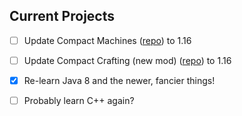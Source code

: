 ## Current Projects

* [ ] Update Compact Machines ([repo](https://github.com/robotgryphon/CompactMachines)) to 1.16
* [ ] Update Compact Crafting (new mod) ([repo](https://github.com/robotgryphon/CompactCrafting)) to 1.16
* [x] Re-learn Java 8 and the newer, fancier things!
* [ ] Probably learn C++ again?
	

<!--
**robotgryphon/robotgryphon** is a ✨ _special_ ✨ repository because its `README.md` (this file) appears on your GitHub profile.

Here are some ideas to get you started:

- 🔭 I’m currently working on ...
- 🌱 I’m currently learning ...
- 👯 I’m looking to collaborate on ...
- 🤔 I’m looking for help with ...
- 💬 Ask me about ...
- 📫 How to reach me: ...
- 😄 Pronouns: ...
- ⚡ Fun fact: ...
-->
